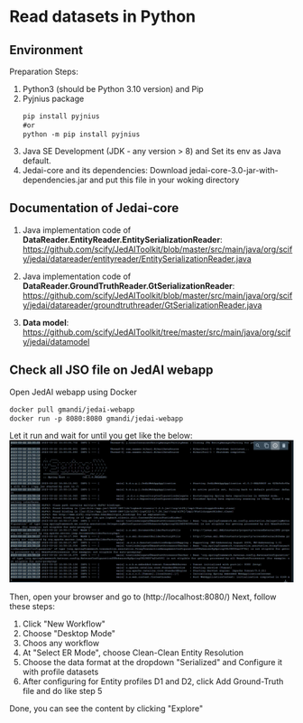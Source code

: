 # Read datasets in Python

## Environment
Preparation Steps:
  1. Python3 (should be Python 3.10 version) and Pip
  2. Pyjnius package
     ```
     pip install pyjnius
     #or
     python -m pip install pyjnius
     ```
 3. Java SE Development (JDK - any version > 8) and Set its env as Java default.
 4. Jedai-core and its dependencies: Download jedai-core-3.0-jar-with-dependencies.jar and put this file in your woking directory
 
 ## Documentation of Jedai-core
 
 1. Java implementation code of **DataReader.EntityReader.EntitySerializationReader**:
 https://github.com/scify/JedAIToolkit/blob/master/src/main/java/org/scify/jedai/datareader/entityreader/EntitySerializationReader.java
 
 2. Java implementation code of **DataReader.GroundTruthReader.GtSerializationReader**:
 https://github.com/scify/JedAIToolkit/blob/master/src/main/java/org/scify/jedai/datareader/groundtruthreader/GtSerializationReader.java
 
 3. **Data model**: https://github.com/scify/JedAIToolkit/tree/master/src/main/java/org/scify/jedai/datamodel
 
## Check all JSO file on JedAI webapp
Open JedAI webapp using Docker
```
docker pull gmandi/jedai-webapp
docker run -p 8080:8080 gmandi/jedai-webapp
```
Let it run and wait for until you get like the below:
![ ](https://github.com/htductien1006/Data-Matching/blob/005f9d539dfe2af596b1519d6d40c4efca304e8c/docker.png)
 
Then, open your browser and go to (http://localhost:8080/)
Next, follow these steps:
  1. Click "New Workflow"
  2. Choose "Desktop Mode"
  3. Choos any workflow
  4. At "Select ER Mode", choose Clean-Clean Entity Resolution
  5. Choose the data format at the dropdown "Serialized" and Configure it with profile datasets
  6. After configuring for Entity profiles D1 and D2, click Add Ground-Truth file and do like step 5

Done, you can see the content by clicking "Explore"
